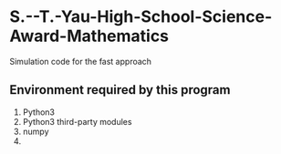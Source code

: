 # S.--T.-Yau-High-School-Science-Award-Mathematics
Simulation code for the fast approach

## Environment required by this program
1. Python3
2. Python3 third-party modules
  1. numpy
  2. 
